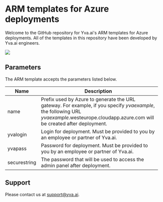 # ARM templates for Azure deployments

Welcome to the GitHub repository for Yva.ai's ARM templates for Azure deployments. All of the templates in this repository have been developed by Yva.ai engineers.

<a href="https://portal.azure.com/#create/Microsoft.Template/uri/https%3A%2F%2Fraw.githubusercontent.com%2Fyva%2Farm%2FDEVOPS-419%2Fazuredeploy.json" target="_blank"><img src="https://azuredeploy.net/deploybutton.svg"/></a>

## Parameters

The ARM template accepts the parameters listed below.

Name | Description
--- | ---
name | Prefix used by Azure to generate the URL gateway. For example, if you specify _yvaexample_, the following URL _yvaexample_.westeurope.cloudapp.azure.com will be created after deployment.
yvalogin | Login for deployment. Must be provided to you by an employee or partner of Yva.ai.
yvapass | Password for deployment. Must be provided to you by an employee or partner of Yva.ai.
securestring | The password that will be used to access the admin panel after deployment.

## Support

Please contact us at [support@yva.ai](mailto:support@yva.ai).

